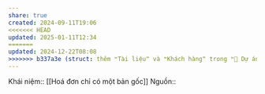 ```yaml
---
share: true
created: 2024-09-11T19:06
<<<<<<< HEAD
updated: 2025-01-11T12:34
=======
updated: 2024-12-22T08:08
>>>>>>> b337a3e (struct: thêm ❝Tài liệu❞ và ❝Khách hàng❞ trong ❝📐 Dự án/Giúp nhau thoát nợ/❞)
---
```

Khái niệm:: 
[[Hoá đơn chỉ có một bản gốc]]
Nguồn:: 
